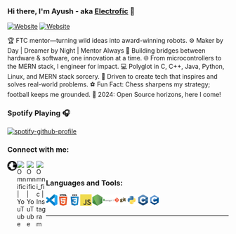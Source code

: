 ### Hi there, I'm Ayush - aka [Electrofic][Blog] 👋
[![Website](https://img.shields.io/website?label=Electrofic&style=for-the-badge&url=https%3A%2F%2Fcodestackr.com)](https://0mnific.blogspot.com)
[![Website](https://img.shields.io/website?label=Instagram&style=for-the-badge&url=https%3A%2F%2Fcodestackr.com)](https://www.instagram.com/omni_fic)

🏆 FTC mentor—turning wild ideas into award-winning robots.
⚙️ Maker by Day | Dreamer by Night | Mentor Always
🔌 Building bridges between hardware & software, one innovation at a time.
🌐 From microcontrollers to the MERN stack, I engineer for impact.
💻 Polyglot in C, C++, Java, Python, Linux, and MERN stack sorcery.
🌟 Driven to create tech that inspires and solves real-world problems.
⚽ Fun Fact: Chess sharpens my strategy; football keeps me grounded.
🎯 2024: Open Source horizons, here I come!

### Spotify Playing 🎧

[![spotify-github-profile](https://spotify-github-profile.vercel.app/api/view?uid=trammko6vu01ndw5z5wqjjjh9&cover_image=true&theme=novatorem)](https://open.spotify.com/playlist/4Cu4AxsrL03Oha7OI57Qx5?si=b8b9abcd250c432d)

### Connect with me:

[<img align="left" alt="0mnific.blogspot.com" width="22px" src="https://raw.githubusercontent.com/iconic/open-iconic/master/svg/globe.svg" />][website]
[<img align="left" alt="Omnific | YouTube" width="22px" src="https://cdn.jsdelivr.net/npm/simple-icons@v3/icons/youtube.svg" />][youtube]
[<img align="left" alt="Omnific | YouTube" width="22px" src="https://cdn.jsdelivr.net/npm/simple-icons@v3/icons/blogger.svg" />][Blog]
[<img align="left" alt="Omni_fic | Instagram" width="22px" src="https://cdn.jsdelivr.net/npm/simple-icons@v3/icons/instagram.svg" />][instagram]

<br />

### Languages and Tools:

[<img align="left" alt="Visual Studio Code" width="26px" src="https://raw.githubusercontent.com/github/explore/80688e429a7d4ef2fca1e82350fe8e3517d3494d/topics/visual-studio-code/visual-studio-code.png" />][Blog]
[<img align="left" alt="HTML5" width="26px" src="https://raw.githubusercontent.com/github/explore/80688e429a7d4ef2fca1e82350fe8e3517d3494d/topics/html/html.png" />][Blog]
[<img align="left" alt="CSS3" width="26px" src="https://raw.githubusercontent.com/github/explore/80688e429a7d4ef2fca1e82350fe8e3517d3494d/topics/css/css.png" />][Blog]
[<img align="left" alt="JavaScript" width="26px" src="https://raw.githubusercontent.com/github/explore/80688e429a7d4ef2fca1e82350fe8e3517d3494d/topics/javascript/javascript.png" />][Blog]
[<img align="left" alt="Node.js" width="26px" src="https://raw.githubusercontent.com/github/explore/80688e429a7d4ef2fca1e82350fe8e3517d3494d/topics/nodejs/nodejs.png" />][Blog]
[<img align="left" alt="MongoDB" width="26px" src="https://raw.githubusercontent.com/github/explore/80688e429a7d4ef2fca1e82350fe8e3517d3494d/topics/mongodb/mongodb.png" />][Blog]
[<img align="left" alt="Git" width="26px" src="https://raw.githubusercontent.com/github/explore/80688e429a7d4ef2fca1e82350fe8e3517d3494d/topics/git/git.png" />][Blog]
[<img align="left" alt="GitHub" width="26px" src="https://raw.githubusercontent.com/github/explore/78df643247d429f6cc873026c0622819ad797942/topics/python/python.png" />][Blog]
[<img align="left" alt="GitHub" width="26px" src="https://raw.githubusercontent.com/github/explore/78df643247d429f6cc873026c0622819ad797942/topics/cpp/cpp.png" />][Blog]
[<img align="left" alt="GitHub" width="26px" src="https://raw.githubusercontent.com/github/explore/78df643247d429f6cc873026c0622819ad797942/topics/c/c.png" />][Blog]


<br />
<br />

---


[website]: http://omnific.pythonanywhere.com/
[Blog]: https://0mnific.blogspot.com/
[youtube]: https://www.youtube.com/channel/UCUz9wH4fo_2W8LnLh3hI6pA
[instagram]: https://www.instagram.com/omni_fic/
